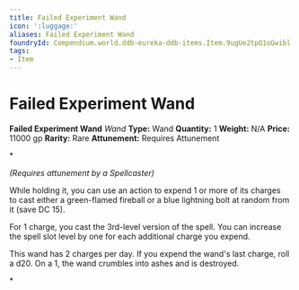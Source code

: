 ```yaml
---
title: Failed Experiment Wand
icon: ':luggage:'
aliases: Failed Experiment Wand
foundryId: Compendium.world.ddb-eureka-ddb-items.Item.9ugUe2tpO1oGwibl
tags:
- Item
---
```


# Failed Experiment Wand

**Failed Experiment Wand**
_Wand_
**Type:** Wand
**Quantity:** 1
**Weight:** N/A
**Price:** 11000 gp
**Rarity:** Rare
**Attunement:** Requires Attunement

*<div class="item-attunement"><i>(Requires attunement by a Spellcaster)</i><p>While holding it, you can use an action to expend 1 or more of its charges to cast either a green-flamed fireball or a blue lightning bolt at random from it (save DC 15).

For 1 charge, you cast the 3rd-level version of the spell. You can increase the spell slot level by one for each additional charge you expend.

This wand has 2 charges per day. If you expend the wand's last charge, roll a d20. On a 1, the wand crumbles into ashes and is destroyed.</p>*